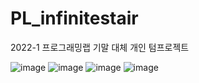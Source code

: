 # PL_infinitestair

2022-1 프로그래밍랩 기말 대체 개인 텀프로젝트

![image](https://github.com/boxion/Infinite-stairs-Game/assets/93407332/c85d756b-e421-4fdc-83d1-b6aa27802946)
![image](https://github.com/boxion/Infinite-stairs-Game/assets/93407332/fdea4881-6a48-496c-995a-85c6279df2f7)
![image](https://github.com/boxion/Infinite-stairs-Game/assets/93407332/079db96f-977f-4d9a-bcd5-6a429ce6267a)
![image](https://github.com/boxion/Infinite-stairs-Game/assets/93407332/3a737d58-7c3f-458a-96fa-e1008bca5c16)



